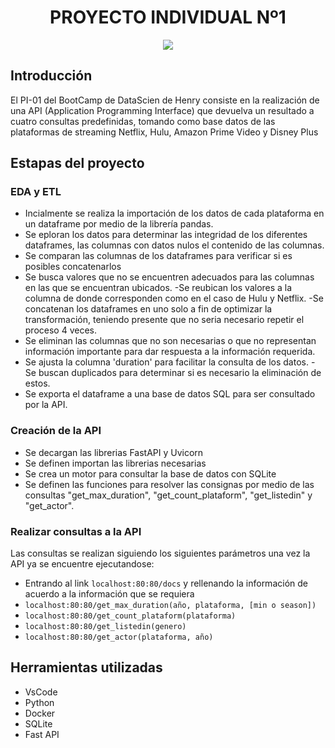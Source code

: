 # <h1 align=center> **PROYECTO INDIVIDUAL Nº1** </h1>

<p align=center><img src=https://d31uz8lwfmyn8g.cloudfront.net/Assets/logo-henry-white-lg.png><p>

## **Introducción**

El PI-01 del BootCamp de DataScien de Henry consiste en la realización de una API (Application Programming Interface) que devuelva un resultado a cuatro consultas predefinidas, tomando como base datos de las plataformas de streaming Netflix, Hulu, Amazon Prime Video y Disney Plus

## Estapas del proyecto

### EDA y ETL

- Incialmente se realiza la importación de los datos de cada plataforma en un dataframe por medio de la librería pandas.
- Se eploran los datos para determinar las integridad de los diferentes dataframes, las columnas con datos nulos el contenido de las columnas.
- Se comparan las columnas de los dataframes para verificar si es posibles concatenarlos
- Se busca valores que no se encuentren adecuados para las columnas en las que se encuentran ubicados.
  -Se reubican los valores a la columna de donde corresponden como en el caso de Hulu y Netflix.
  -Se concatenan los dataframes en uno solo a fin de optimizar la transformación, teniendo presente que no seria necesario repetir el proceso 4 veces.
- Se eliminan las columnas que no son necesarias o que no representan información importante para dar respuesta a la información requerida.
- Se ajusta la columna 'duration' para facilitar la consulta de los datos.
  -Se buscan duplicados para determinar si es necesario la eliminación de estos.
- Se exporta el dataframe a una base de datos SQL para ser consultado por la API.

### Creación de la API

- Se decargan las librerias FastAPI y Uvicorn
- Se definen importan las librerias necesarias
- Se crea un motor para consultar la base de datos con SQLite
- Se definen las funciones para resolver las consignas por medio de las consultas "get_max_duration", "get_count_plataform", "get_listedin" y "get_actor".

### Realizar consultas a la API

Las consultas se realizan siguiendo los siguientes parámetros una vez la API ya se encuentre ejecutandose:

- Entrando al link `localhost:80:80/docs` y rellenando la información de acuerdo a la información que se requiera
- `localhost:80:80/get_max_duration(año, plataforma, [min o season])`
- `localhost:80:80/get_count_plataform(plataforma)`
- `localhost:80:80/get_listedin(genero)`
- `localhost:80:80/get_actor(plataforma, año)`

## Herramientas utilizadas

- VsCode
- Python
- Docker
- SQLite
- Fast API
